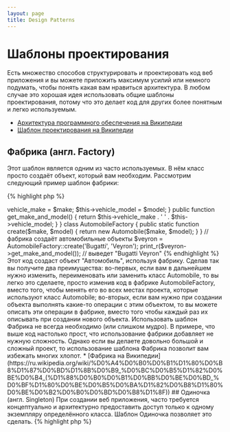 ```yaml
---
layout: page
title: Design Patterns
---
```


# Шаблоны проектирования

Есть множество способов структурировать и проектировать код веб приложения и вы можете приложить максимум усилий 
или немного подумать, чтобы понять какая вам нравиться архитектура. В любом случае это хорошая идея использовать общие
шаблоны проектирования, потому что это делает код для других более понятным и легко используемым.

* [Архитектура программного обеспечения на Википедии](https://ru.wikipedia.org/wiki/%D0%90%D1%80%D1%85%D0%B8%D1%82%D0%B5%D0%BA%D1%82%D1%83%D1%80%D0%B0_%D0%BF%D1%80%D0%BE%D0%B3%D1%80%D0%B0%D0%BC%D0%BC%D0%BD%D0%BE%D0%B3%D0%BE_%D0%BE%D0%B1%D0%B5%D1%81%D0%BF%D0%B5%D1%87%D0%B5%D0%BD%D0%B8%D1%8F)
* [Шаблон проектирования на Википедии](https://ru.wikipedia.org/wiki/%D0%A8%D0%B0%D0%B1%D0%BB%D0%BE%D0%BD_%D0%BF%D1%80%D0%BE%D0%B5%D0%BA%D1%82%D0%B8%D1%80%D0%BE%D0%B2%D0%B0%D0%BD%D0%B8%D1%8F)

## Фабрика (англ. Factory)

Этот шаблон является одним из часто используемых. В нём класс просто создаёт объект, который вам необходим.
Рассмотрим следующий пример шаблон фабрики:

{% highlight php %}
<?php
class Automobile
{
    private $vehicle_make;
    private $vehicle_model;

    public function __construct($make, $model)
    {
        $this->vehicle_make = $make;
        $this->vehicle_model = $model;
    }

    public function get_make_and_model()
    {
        return $this->vehicle_make . ' ' . $this->vehicle_model;
    }
}

class AutomobileFactory
{
    public static function create($make, $model)
    {
        return new Automobile($make, $model);
    }
}

// фабрика создаёт автомобильные объекты
$veyron = AutomobileFactory::create('Bugatti', 'Veyron');

print_r($veyron->get_make_and_model()); // выведет "Bugatti Veyron"
{% endhighlight %}

Этот код создаст объект "Автомобиль", используя фабрику. Сделав так вы получите два преимущества: во-первых,
если вам в дальнейшем нужно изменить, переименовать или заменить класс Automobile, то вы легко это сделаете, просто
изменив код в фабрике AutomobileFactory, вместо того, чтобы менять его во всех местах проекта, которые используют класс
Automobile; во-вторых, если вам нужно при создании объекта выполнять какие-то операции с этим объектом, то вы можете 
описать эти операции в фабрике, вместо того чтобы каждый раз их описывать при создании нового объекта.

Использовать шаблон Фабрика не всегда необходимо (или слишком мудро). В примере, что выше код настолько прост, что 
использование фабрики добавляет не нужную сложность. Однако если вы делаете довольно большой и сложный проект, то
использование шаблона Фабрика позволит вам избежать многих хлопот.

* [Фабрика на Википедии](https://ru.wikipedia.org/wiki/%D0%A4%D0%B0%D0%B1%D1%80%D0%B8%D1%87%D0%BD%D1%8B%D0%B9_%D0%BC%D0%B5%D1%82%D0%BE%D0%B4_(%D1%88%D0%B0%D0%B1%D0%BB%D0%BE%D0%BD_%D0%BF%D1%80%D0%BE%D0%B5%D0%BA%D1%82%D0%B8%D1%80%D0%BE%D0%B2%D0%B0%D0%BD%D0%B8%D1%8F))

## Одиночка (англ. Singleton)

При создании веб приложения, часто требуется концептуально и архитектурно предоставить доступ только к одному 
экземпляру определённого класса. Шаблон Одиночка позволяет это сделать.

{% highlight php %}
<?php
class Singleton
{
    /**
     * @var Singleton The reference to *Singleton* instance of this class
     */
    protected static $instance;
    
    /**
     * Returns the *Singleton* instance of this class.
     *
     * @return Singleton The *Singleton* instance.
     */
    public static function getInstance()
    {
        if (null === static::$instance) {
            static::$instance = new static();
        }

        return static::$instance;
    }

    /**
     * Protected constructor to prevent creating a new instance of the
     * *Singleton* via the `new` operator from outside of this class.
     */
    protected function __construct()
    {
    }

    /**
     * Private clone method to prevent cloning of the instance of the
     * *Singleton* instance.
     *
     * @return void
     */
    private function __clone()
    {
    }

    /**
     * Private unserialize method to prevent unserializing of the *Singleton*
     * instance.
     *
     * @return void
     */
    private function __wakeup()
    {
    }
}

class SingletonChild extends Singleton
{
}

$obj = Singleton::getInstance();
\var_dump($obj === Singleton::getInstance());             // bool(true)

$anotherObj = SingletonChild::getInstance();
\var_dump($anotherObj === Singleton::getInstance());      // bool(false)

\var_dump($anotherObj === SingletonChild::getInstance()); // bool(true)
{% endhighlight %}


Этот код реализует данный шаблон, используя [*статические* переменные](http://php.net/language.variables.scope#language.variables.scope.static)
и статический метод `getInstance()`.
Обратите внимание на следующее:

* Конструктор [`__construct`](http://php.net/language.oop5.decon#object.construct) 
сделан защищённым (protected), чтобы запретить создание нового объекта с помощью оператора `new`.
* Магический метод [`__clone`](http://php.net/language.oop5.cloning#object.clone) определён как частный (private),
чтобы предотвратить клонирование экземпляра класса с помощью [`clone`](http://php.net/language.oop5.cloning).
*  Магический метод  [`__wakeup`](http://php.net/language.oop5.magic#object.wakeup) определён как частный (private),
чтобы предотвратить десериализации экземпляра класса через глобальную функцию 
[`\unserialize()`](http://php.net/function.unserialize).
* Новый экземпляр создаётся с помощью 
[позднего статического связывания](http://php.net/language.oop5.late-static-bindings) в статическом методе 
`getInstance()` с ключевым словом `static`. Это позволяет наследовать от класса `Singleton`, как показано в примере.

Шаблон Одиночка полезен тогда, когда нужно быть уверенным, что экземпляр класса только один во жизненном цикле 
запроса для веб приложения. Обычно это происходит, когда имеется глобальный объект (например Configuration класс) или
общий ресурс (например очередь событий).

Вы должны быть осторожными, используя этот шаблон, поскольку по своей природе он вводит глобальное утверждение экземпляра
в приложении, понижая тем самым тестируемость. В большинстве случаев внедрение зависимостей могут (должны) 
использоваться вместо Singleton класса. Используя внедрение зависимости, означает, что мы не вводим ненужных соединений
в дизайн наших приложения, а объект, используя общий или глобальный ресурс, не требует знания конкретного класса.

* [Шаблон Одиночка на Википедии](https://ru.wikipedia.org/wiki/Singleton)

## Фронт-контролер (англ. Front Controller)

Шаблон Фронт-контроллер использует единую точку входа для приложения (например, index.php), которая обрабатывает все
запросы. Код этого шаблона отвечает за загрузку всех зависимостей, обработку и отправку запроса в браузере. 
Фронт-контроллер может быть полезным, поскольку способствует модульному коду и предоставляет центральное место,
в которое можно внедрить код для каждого запроса (например, санитарная обработка входных данных).

* [Фронт-контролер на Википедии](https://en.wikipedia.org/wiki/Front_Controller_pattern)

## Модель-представление-контроллер (англ. Model-View-Controller)

Модель-представление-контроллер (далее MVC) шаблон из то же серии, что и HMVC, MVVM. MVC позволяет разбить код
приложения на логические объекты, которые предназначены для под конкретные задачи. Модель служит как слой к доступу
данных и возвращает их в том формате, который необходим приложению. Контроллеры обрабатывают запросы,
обрабатывают данные, полученные из модели, и загружают представления, посылая в него ответ. Представления содержат
шаблоны (markup, xml и другие), которые отправляются в браузер.

MVC является наиболее распространенным архитектурным шаблоном, который используется в популярных 
[PHP фреймворков](https://github.com/codeguy/php-the-right-way/wiki/Frameworks).

Больше информации по подобным шаблонам вы можете подчеркнуть в следующих ссылках:

* [MVC](https://ru.wikipedia.org/wiki/Model-View-Controller)
* [HMVC](https://ru.wikipedia.org/wiki/HMVC)
* [MVVM](https://ru.wikipedia.org/wiki/Model-View-ViewModel)
